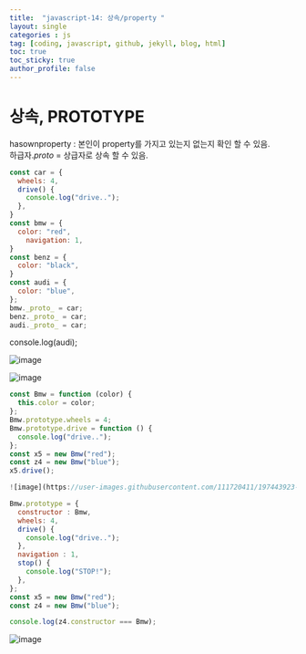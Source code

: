 ```yaml
---
title:  "javascript-14: 상속/property "
layout: single
categories : js
tag: [coding, javascript, github, jekyll, blog, html]
toc: true
toc_sticky: true
author_profile: false
---
```


# 상속, PROTOTYPE

hasownproperty : 본인이 property를 가지고 있는지 없는지 확인 할 수 있음.
<br>
하급자._proto_ = 상급자로 상속 할 수 있음.

```js
const car = {
  wheels: 4,
  drive() {
    console.log("drive..");
  },
}
const bmw = {
  color: "red",
    navigation: 1,
}
const benz = {
  color: "black",
}
const audi = {
  color: "blue",
};
bmw._proto_ = car;
benz._proto_ = car;
audi._proto_ = car;
```

console.log(audi);

![image](https://user-images.githubusercontent.com/111720411/197443843-25ad0e17-7b24-448f-8601-9862f0260335.png)

![image](https://user-images.githubusercontent.com/111720411/197442409-c75e6e2e-df0e-4e68-b532-750c35d07b7a.png)

```js
const Bmw = function (color) {
  this.color = color;
};
Bmw.prototype.wheels = 4;
Bmw.prototype.drive = function () {
  console.log("drive..");
};
const x5 = new Bmw("red");
const z4 = new Bmw("blue");
x5.drive();

![image](https://user-images.githubusercontent.com/111720411/197443923-859423f5-7cde-43d4-bed8-4d058fb50932.png)

Bmw.prototype = {
  constructor : Bmw,
  wheels: 4,
  drive() {
    console.log("drive..");
  },
  navigation : 1,
  stop() {
    console.log("STOP!");
  },
};
const x5 = new Bmw("red");
const z4 = new Bmw("blue");

console.log(z4.constructor === Bmw);
```

![image](https://user-images.githubusercontent.com/111720411/197444235-00495dea-9db6-4ca0-91eb-87608571f227.png)

